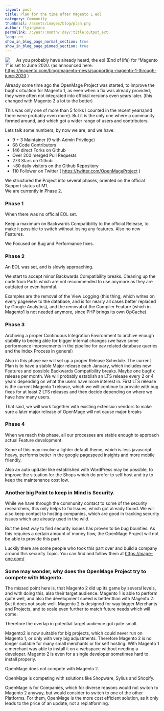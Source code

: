 ```yaml
---
layout: post
title: Plan for the time after Magento 1 eol
category: Community
thumbnail: /assets/images/blog/plan.png
author: flyingmana
permalink: /:year/:month/:day/:title:output_ext
lang: en
show_in_blog_page_normal_section: true
show_in_blog_page_pinned_section: true
---
```


<img src="/images/OMlogo_2_1.png" style="float:left;max-width:30%;background-color: white;border-radius: 10%; margin-right: 20px;"/>
        

As you probably have already heard, the eol (End of life) for “Magento 1” is set to June 2020. (as announced here: https://magento.com/blog/magento-news/supporting-magento-1-through-june-2020 )

Already some time ago the OpenMage Project was started, to improve the bugfix situation for Magento 1, as even when a fix was already provided, they were often not integrated into official versions even years later. (this changed with Magento 2 a lot to the better)

This was only one of more than 5 forks I counted in the recent years(and there were probably even more). But it is the only one where a community formed around, and which got a wider range of users and contributors.

Lets talk some numbers, by now we are, and we have:  
* 9 + 3 Maintainer (9 with Admin Privilege)
* 68 Code Contributors
* 146 direct Forks on Github
* Over 200 merged Pull Requests
* 273 Stars on Github
* ~80 daily visitors on the Github Repository
* 110 Follower on Twitter ( https://twitter.com/OpenMageProject )
 

We structured the Project into several phases, oriented on the official Support status of M1.  
We are currently in Phase 2.

<!--more-->

### Phase 1
When there was no official EOL set.

Keep a maximum on Backwards Compatibility to the official Release, to make it possible to switch without losing any features. Also no new Features.

We Focused on Bug and Performance fixes.

 

### Phase 2
An EOL was set, and is slowly approaching.

We start to accept minor Backwards Compatibility breaks. Cleaning up the code from Parts which are not recommended to use anymore as they are outdated or even harmful.

Examples are the removal of the View Logging (this thing, which writes on every pageview to the database, and is for nearly all cases better replaced by Google Analytics), and the removal of the Compiler Feature (which in Magento1 is not needed anymore, since PHP brings its own OpCache)

 

### Phase 3
Archiving a proper Continuous Integration Environment to archive enough stability to beeing able for bigger internal changes (we have some performance improvements in the pipeline for eav related database queries and the Index Process in general)

Also in this phase we will set up a proper Release Schedule. The current Plan is to have a stable Major release each January, which includes new Features and possible Backwards Compatibility breaks. Maybe one bugfix release per month. We will probably establish an LTS release every 2 or 4 years depending on what the users have more interest in. First LTS release is the current Magento 1 release, which we will continue to provide with bug fixes for at least 2 LTS releases and then decide depending on where we have how many users.

That said, we will work together with existing extension vendors to make sure a later major release of OpenMage will not cause major breaks

 

### Phase 4
When we reach this phase, all our processes are stable enough to approach actual Feature development.

Some of this may involve a lighter default theme, which is less javascript heavy, performs better in the google pagespeed insights and more mobile friendly.

Also an auto updater like established with WordPress may be possible, to improve the situation for the Shops which do prefer to self host and try to keep the maintenance cost low.

 

### Another big Point to keep in Mind is Security.
While we have through the community contact to some of the security researchers, this only helps to fix Issues, which got already found. We will also keep contact to hosting companies, which are good in tracking security issues which are already used in the wild.

But the best way to find security issues has proven to be bug bounties. As this requires a certain amount of money flow, the OpenMage Project will not be able to provide this part.

Luckily there are some people who took this part over and build a company around this security Topic. You can find and follow them at https://mage-one.com/

 

### Some may wonder, why does the OpenMage Project try to compete with Magento.
The missed point here is, that Magento 2 did up its game by several levels, and with doing this, also their target audience. Magento 1 is able to perform quite well, and also the development speed is better than with Magento 2. But it does not scale well. Magento 2 is designed for way bigger Merchants and Projects, and to scale even further to match future needs which will come.

Therefore the overlap in potential target audience got quite small.

Magento2 is now suitable for big projects, which could never run on Magento 1, or only with very big adjustments. Therefore Magento 2 is no longer suitable for many small merchants or for self hosting. With Magento 1 a merchant was able to install it on a webspace without needing a developer. Magento 2 is even for a single developer sometimes hard to install properly.

OpenMage does not compete with Magento 2.

OpenMage is competing with solutions like Shopware, Sylius and Shopify.

OpenMage is for Companies, which for diverse reasons would not switch to Magento 2 anyway, but would consider to switch to one of the other Platforms. For them, OpenMage is the more cost efficient solution, as it only leads to the price of an update, not a replatforming.


